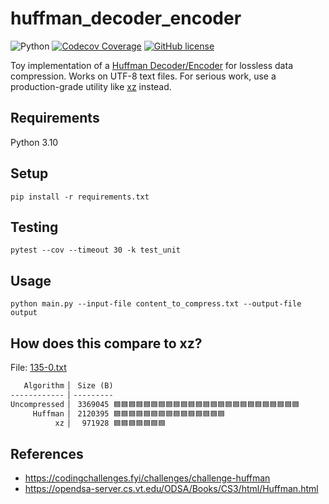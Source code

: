 # huffman_decoder_encoder

![Python](https://img.shields.io/badge/Python-FFD43B?style=for-the-badge&logo=python&logoColor=blue)
[![Codecov Coverage](https://img.shields.io/codecov/c/github/elliotwutingfeng/huffman_decoder_encoder?color=bright-green&logo=codecov&style=for-the-badge&token=OF03RA4Q55)](https://codecov.io/gh/elliotwutingfeng/huffman_decoder_encoder)
[![GitHub license](https://img.shields.io/badge/LICENSE-BSD--3--CLAUSE-GREEN?style=for-the-badge)](LICENSE)

Toy implementation of a [Huffman Decoder/Encoder](https://en.wikipedia.org/wiki/Huffman_coding) for lossless data compression. Works on UTF-8 text files. For serious work, use a production-grade utility like [xz](https://en.wikipedia.org/wiki/XZ_Utils) instead.

## Requirements

Python 3.10

## Setup

```shell
pip install -r requirements.txt
```

## Testing

```shell
pytest --cov --timeout 30 -k test_unit
```

## Usage

```shell
python main.py --input-file content_to_compress.txt --output-file output
```

## How does this compare to xz?

File: [135-0.txt](135-0.txt)

```markdown
   Algorithm ▏ Size (B)
------------ ▏---------
Uncompressed ▏ 3369045 🟦🟦🟦🟦🟦🟦🟦🟦🟦🟦🟦🟦🟦🟦🟦🟦🟦🟦🟦🟦🟦🟦🟦🟦🟦
     Huffman ▏ 2120395 🟦🟦🟦🟦🟦🟦🟦🟦🟦🟦🟦🟦🟦🟦🟦
          xz ▏  971928 🟦🟦🟦🟦🟦🟦🟦
```

## References

- <https://codingchallenges.fyi/challenges/challenge-huffman>
- <https://opendsa-server.cs.vt.edu/ODSA/Books/CS3/html/Huffman.html>
